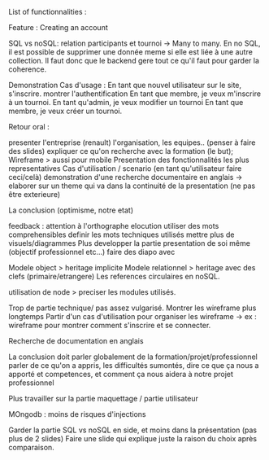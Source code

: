 List of functionnalities :

Feature : Creating an account





SQL vs noSQL:
relation participants et tournoi -> Many to many.
En no SQL, il est possible de supprimer une donnée meme si elle est liée à une autre collection.
Il faut donc que le backend gere tout ce qu'il faut pour garder la coherence.


Demonstration
Cas d'usage : 
En tant que nouvel utilisateur sur le site, s'inscrire.
montrer l'authentification
En tant que membre, je veux m'inscrire à un tournoi.
En tant qu'admin, je veux modifier un tournoi
En tant que membre, je veux créer un tournoi.


Retour oral :

presenter l'entreprise (renault)
l'organisation, les equipes.. (penser à faire des slides)
expliquer ce qu'on recherche avec la formation (le but);
Wireframe > aussi pour mobile
Presentation des fonctionnalités les plus representatives
Cas d'utilisation / scenario (en tant qu'utilisateur faire ceci/celà)
demonstration d'une recherche documentaire en anglais -> elaborer sur un theme qui va dans la continuité de la presentation (ne pas être exterieure)

La conclusion (optimisme, notre etat)

feedback : attention à l'orthographe
elocution
utiliser des mots comprehensibles
definir les mots techniques utilisés
mettre plus de visuels/diagrammes
Plus developper la partie presentation de soi même (objectif professionnel etc...) faire des diapo avec 


Modele object > heritage implicite
Modele relationnel > heritage avec des clefs (primaire/etrangere)
Les references circulaires en noSQL.

utilisation de node > preciser les modules utilisés.

Trop de partie technique/ pas assez vulgarisé.
Montrer les wireframe plus longtemps
Partir d'un cas d'utilisation pour organiser les wireframe -> ex : wireframe pour montrer comment s'inscrire et se connecter.

Recherche de documentation en anglais 

La conclusion doit parler globalement de la formation/projet/professionnel
parler de ce qu'on a appris, les difficultés sumontés, dire ce que ça nous a apporté et competences, et comment ça nous aidera à notre projet professionnel

Plus travailler sur la partie maquettage / partie utilisateur

MOngodb : moins de risques d'injections

Garder la partie SQL vs noSQL en side, et moins dans la présentation (pas plus de 2 slides)
Faire une slide qui explique juste la raison du choix après comparaison.
